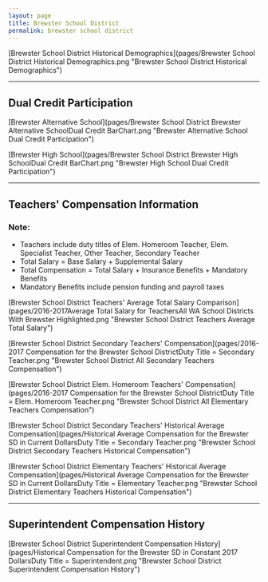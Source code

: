 ```yaml
---
layout: page
title: Brewster School District
permalink: brewster school district
---
```



[Brewster School District Historical Demographics](pages/Brewster School District Historical Demographics.png "Brewster School District Historical Demographics")

___

## Dual Credit Participation

[Brewster Alternative School](pages/Brewster School District Brewster Alternative SchoolDual Credit BarChart.png "Brewster Alternative School Dual Credit Participation")

[Brewster High School](pages/Brewster School District Brewster High SchoolDual Credit BarChart.png "Brewster High School Dual Credit Participation")


___

## Teachers' Compensation Information
### Note:
- Teachers include duty titles of Elem. Homeroom Teacher, Elem. Specialist Teacher, Other Teacher, Secondary Teacher
- Total Salary = Base Salary + Supplemental Salary
- Total Compensation = Total Salary + Insurance Benefits + Mandatory Benefits
- Mandatory Benefits include pension funding and payroll taxes

[Brewster School District Teachers' Average Total Salary Comparison](pages/2016-2017Average Total Salary for TeachersAll WA School Districts With Brewster Highlighted.png "Brewster School District Teachers Average Total Salary")

[Brewster School District Secondary Teachers' Compensation](pages/2016-2017 Compensation for the Brewster School DistrictDuty Title = Secondary Teacher.png "Brewster School District All Secondary Teachers Compensation")

[Brewster School District Elem. Homeroom Teachers' Compensation](pages/2016-2017 Compensation for the Brewster School DistrictDuty Title = Elem. Homeroom Teacher.png "Brewster School District All Elementary Teachers Compensation")

[Brewster School District Secondary Teachers' Historical Average Compensation](pages/Historical Average Compensation for the Brewster SD in Current DollarsDuty Title = Secondary Teacher.png "Brewster School District Secondary Teachers Historical Compensation")

[Brewster School District Elementary Teachers' Historical Average Compensation](pages/Historical Average Compensation for the Brewster SD in Current DollarsDuty Title = Elementary Teacher.png "Brewster School District Elementary Teachers Historical Compensation")


___

## Superintendent Compensation History

[Brewster School District Superintendent Compensation History](pages/Historical Compensation for the Brewster SD in Constant 2017 DollarsDuty Title = Superintendent.png "Brewster School District Superintendent Compensation History")

